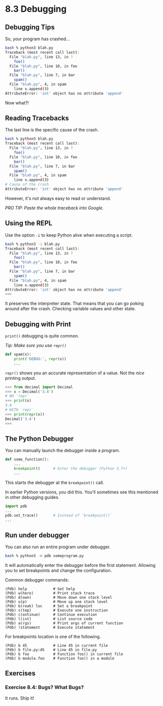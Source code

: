 # 8.3 Debugging

## Debugging Tips

So, your program has crashed...

```bash
bash % python3 blah.py
Traceback (most recent call last):
  File "blah.py", line 13, in ?
    foo()
  File "blah.py", line 10, in foo
    bar()
  File "blah.py", line 7, in bar
    spam()
  File "blah.py", 4, in spam
    line x.append(3)
AttributeError: 'int' object has no attribute 'append'
```

Now what?!

## Reading Tracebacks

The last line is the specific cause of the crash.

```bash
bash % python3 blah.py
Traceback (most recent call last):
  File "blah.py", line 13, in ?
    foo()
  File "blah.py", line 10, in foo
    bar()
  File "blah.py", line 7, in bar
    spam()
  File "blah.py", 4, in spam
    line x.append(3)
# Cause of the crash
AttributeError: 'int' object has no attribute 'append'
```

However, it's not always easy to read or understand.

*PRO TIP: Paste the whole traceback into Google.*

## Using the REPL

Use the option `-i` to keep Python alive when executing a script.

```bash
bash % python3 -i blah.py
Traceback (most recent call last):
  File "blah.py", line 13, in ?
    foo()
  File "blah.py", line 10, in foo
    bar()
  File "blah.py", line 7, in bar
    spam()
  File "blah.py", 4, in spam
    line x.append(3)
AttributeError: 'int' object has no attribute 'append'
>>>
```

It preserves the interpreter state. That means that you can go poking
around after the crash. Checking variable values and other state.

## Debugging with Print

`print()` debugging is quite common.

*Tip: Make sure you use `repr()`*

```python
def spam(x):
    print('DEBUG:', repr(x))
    ...
```

`repr()` shows you an accurate representation of a value. Not the *nice* printing output.

```python
>>> from decimal import Decimal
>>> x = Decimal('3.4')
# NO `repr`
>>> print(x)
3.4
# WITH `repr`
>>> print(repr(x))
Decimal('3.4')
>>>
```

## The Python Debugger

You can manually launch the debugger inside a program.

```python
def some_function():
    ...
    breakpoint()      # Enter the debugger (Python 3.7+)
    ...
```

This starts the debugger at the `breakpoint()` call.

In earlier Python versions, you did this.  You'll sometimes see this
mentioned in other debugging guides.

```python
import pdb
...
pdb.set_trace()       # Instead of `breakpoint()`
...
```

## Run under debugger

You can also run an entire program under debugger.

```bash
bash % python3 -m pdb someprogram.py
```

It will automatically enter the debugger before the first
statement. Allowing you to set breakpoints and change the
configuration.

Common debugger commands:

```code
(Pdb) help            # Get help
(Pdb) w(here)         # Print stack trace
(Pdb) d(own)          # Move down one stack level
(Pdb) u(p)            # Move up one stack level
(Pdb) b(reak) loc     # Set a breakpoint
(Pdb) s(tep)          # Execute one instruction
(Pdb) c(ontinue)      # Continue execution
(Pdb) l(ist)          # List source code
(Pdb) a(rgs)          # Print args of current function
(Pdb) !statement      # Execute statement
```

For breakpoints location is one of the following.

```code
(Pdb) b 45            # Line 45 in current file
(Pdb) b file.py:45    # Line 45 in file.py
(Pdb) b foo           # Function foo() in current file
(Pdb) b module.foo    # Function foo() in a module
```

## **Exercises**

### **Exercise 8.4:  Bugs? What Bugs?**

It runs. Ship it!
